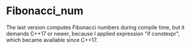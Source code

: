 # Fibonacci_num
The last version computes Fibonacci numbers during compile time, but it demands C++17 or newer, because I applied expression "if constexpr",
which became available since C++17.
